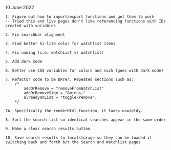 10 June 2022

    1. Figure out how to import/export functions and get them to work
    -- Tried this and live pages don't like referencing functions with IDs created with variables

    2. Fix searchbar alignment

    3. Find better hi-lite color for watchlist items

    4. Fix naming (i.e. watchList vs watchlist) 

    5. Add dark mode

    6. Better use CSS variables for colors and such (goes with dark mode)

    7. Refactor code to be DRYer. Repeated sections such as:
        /*
            addOrRemove = "removeFromWatchList"
            addOrRemoveSign = "&minus;"
            alreadyOnList = "toggle-remove";
        */
        
    7A. Specifically the renderHtml function, it looks unwieldy.
    
    8. Sort the search list so identical searches appear in the same order
    
    9. Make a clear search results button
    
    10. Save search results to localstorage so they can be loaded if switching back and forth b/t the Search and Watchlist pages
